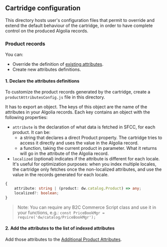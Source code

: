 ## Cartridge configuration

This directory hosts user's configuration files that permit to override and
extend the default behaviour of the cartridge, in order to have complete
control on the produced Algolia records.

### Product records

You can:
- Override the definition of [existing attributes](https://www.algolia.com/doc/integration/salesforce-commerce-cloud-b2c/indexing/product-indexing/indexing-attributes/#configurable-attributes).
- Create new attributes definitions.

#### 1. Declare the attributes definitions

To customize the product records generated by the cartridge, create a
`productAttributesConfig.js` file in this directory.

It has to export an object. The keys of this object are the name of the
attributes in your Algolia records. Each key contains an object with the
following properties:
- `attribute` is the declaration of what data is fetched in SFCC, for each 
  product. It can be:
  - a string that declares a direct Product property. The cartridge tries to
    access it directly and uses the value in the Algolia record. 
  - a function, taking the current product in parameter. What it returns will
    go in the attribute of the Algolia record.
- `localized` (optional) indicates if the attribute is different for each
  locale. It's useful for optimization purposes: when you index multiple
  locales, the cartridge only fetches once the non-localized attributes, and
  use the value in the records generated for each locale.

```ts
{
    attribute: string | (product: dw.catalog.Product) => any;
    localized?: boolean;
}
```

> Note: You can require any B2C Commerce Script class and use it in your functions, e.g.:
> `const PriceBookMgr = require('dw/catalog/PriceBookMgr');`

#### 2. Add the attributes to the list of indexed attributes

Add those attributes to the [Additional Product Attributes](https://www.algolia.com/doc/integration/salesforce-commerce-cloud-b2c/indexing/product-indexing/indexing-attributes/?client=javascript#configure-extra-attributes-for-algoliaproductindex_v2-and-algoliaproductdeltaindex_v2).
